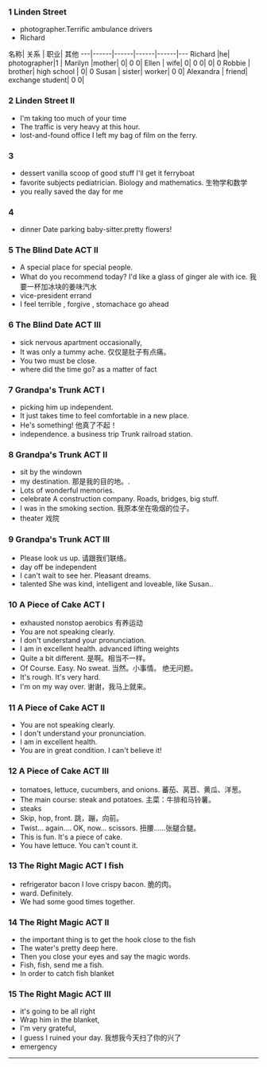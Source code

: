 ### 1 Linden Street
* photographer.Terrific ambulance drivers
* Richard

名称| 关系 | 职业|  其他
---|------|------|------|------|---
Richard  |he| photographer|1 |
Marilyn |mother| 0| 0 0|
Ellen | wife| 0| 0 0| 0| 0
Robbie | brother| high school |  0| 0
Susan | sister| worker| 0 0| 
Alexandra | friend| exchange student| 0 0| 

### 2 Linden Street II
* I'm taking too much of your time
* The traffic is very heavy at this hour.
* lost-and-found office I left my bag of film on the ferry. 
### 3
* dessert  vanilla  scoop of   good stuff I'll get it ferryboat
 * favorite subjects pediatrician. Biology and mathematics. 生物学和数学
 * you really saved the day for me

 ### 4
 * dinner Date  parking  baby-sitter.pretty flowers!


### 5 The Blind Date  ACT II
* A special place for special people. 
* What do you recommend today?  I'd like a glass of ginger ale with ice. 我要一杯加冰块的姜味汽水
* vice-president   errand 
* I feel terrible , forgive , stomachace go ahead

### 6 The Blind Date  ACT III
* sick nervous apartment occasionally, 
* It was only a tummy ache. 仅仅是肚子有点痛。
* You two must be close. 
* where did the time go? as a matter of fact 


### 7 Grandpa's Trunk ACT I

* picking him up  independent.
* It just takes time to feel comfortable in a new place.
* He's something! 他真了不起！
* independence. a business trip  Trunk railroad station.

### 8 Grandpa's Trunk ACT II

* sit by the windown
* my destination. 那是我的目的地。.
* Lots of wonderful memories. 
* celebrate A construction company. Roads, bridges, big stuff.
* I was in the smoking section. 我原本坐在吸烟的位子。
* theater 戏院
### 9 Grandpa's Trunk ACT III

* Please look us up. 请跟我们联络。
* day off  be independent
* I can't wait to see her.  Pleasant dreams. 
* talented She was kind, intelligent and loveable, like Susan..

### 10 A Piece of Cake ACT I
* exhausted  nonstop  aerobics 有养运动
* You are not speaking clearly.
* I don't understand your pronunciation.
* I am in excellent health. advanced  lifting weights
* Quite a bit different. 是啊。相当不一样。
* Of Course. Easy. No sweat. 当然。小事情。 绝无问题。
* It's rough. It's very hard.
* I'm on my way over. 谢谢，我马上就来。

### 11 A Piece of Cake ACT II
* You are not speaking clearly.
* I don't understand your pronunciation.
* I am in excellent health.
* You are in great condition. I can't believe it! 

### 12 A Piece of Cake ACT III
* tomatoes, lettuce, cucumbers, and onions. 蕃茄、莴苣、黄瓜、洋葱。
* The main course: steak and potatoes. 主菜：牛排和马铃薯。
* steaks
* Skip, hop, front. 跳，蹦，向前。 
* Twist... again.... OK, now... scissors. 扭腰……张腿合腿。 
* This is fun. It's a piece of cake. 
* You have lettuce. You can't count it.

### 13 The Right Magic ACT I fish
* refrigerator bacon I love crispy bacon. 脆的肉。
* ward. Definitely.
* We had some good times together.

### 14 The Right Magic ACT II
* the important thing is to get the hook close to the fish
* The water's pretty deep here. 
* Then you close your eyes and say the magic words. 
* Fish, fish, send me a fish. 
* In order to catch fish blanket

### 15 The Right Magic ACT III
*  it's going to be all right
* Wrap him in the blanket, 
* I'm very grateful, 
* I guess I ruined your day. 我想我今天扫了你的兴了
* emergency
* * * *****
